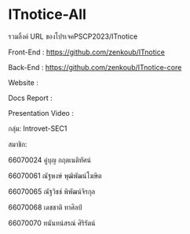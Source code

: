 # ITnotice-All
รวมลิ้งค์ URL ของโปรเจคPSCP2023/ITnotice

Front-End : https://github.com/zenkoub/ITnotice

Back-End : https://github.com/zenkoub/ITnotice-core

Website : 

Docs Report : 

Presentation Video : 

กลุ่ม: Introvet-SEC1

สมาชิก:

66070024 คู่บุญ กฤตเนติทัศน์

66070061 ณัฐพงษ์ พุฒิพัฒน์โฆษิต

66070065 ณัฐวิชช์ พิพัฒน์จิรกุล

66070068 เดชชาติ ทาศิลป์

66070070 ทนันทน์สรณ์ ศิริรัตน์

